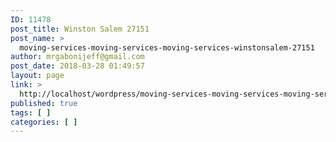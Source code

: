 ```yaml
---
ID: 11478
post_title: Winston Salem 27151
post_name: >
  moving-services-moving-services-moving-services-winstonsalem-27151
author: mrgabonijeff@gmail.com
post_date: 2018-03-28 01:49:57
layout: page
link: >
  http://localhost/wordpress/moving-services-moving-services-moving-services-winstonsalem-27151/
published: true
tags: [ ]
categories: [ ]
---
```

